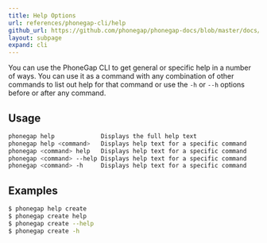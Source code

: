 ```yaml
---
title: Help Options
url: references/phonegap-cli/help
github_url: https://github.com/phonegap/phonegap-docs/blob/master/docs/3-references/phonegap-cli/help.html.md
layout: subpage
expand: cli
---
```


You can use the PhoneGap CLI to get general or specific help in a number of ways. You can use it as a command with any combination of other commands to list out help for that command or use the `-h` or `--h` options before or after any command.

## Usage

```bash
phonegap help             Displays the full help text
phonegap help <command>   Displays help text for a specific command
phonegap <command> help   Displays help text for a specific command
phonegap <command> --help Displays help text for a specific command
phonegap <command> -h     Displays help text for a specific command
```

## Examples

```bash
$ phonegap help create
$ phonegap create help
$ phonegap create --help
$ phonegap create -h
```
